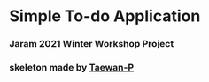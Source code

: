 # Simple To-do Application  
### Jaram 2021 Winter Workshop Project  
### skeleton made by [Taewan-P](https://github.com/Taewan-P/Workshop-sample-2021)
